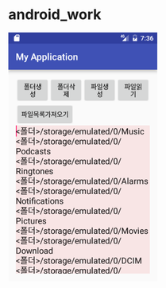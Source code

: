 # android_work


<img src ="https://github.com/wsnm11/android_work1/blob/master/app/pics/aa.png?raw=true" width ="300">

